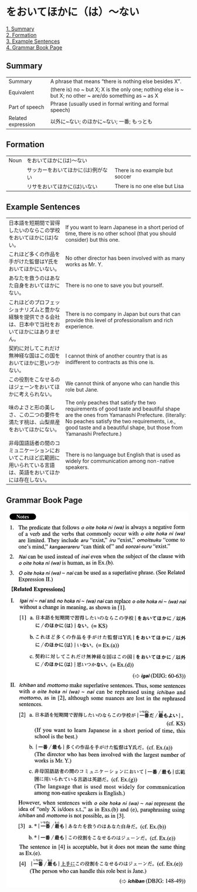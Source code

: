 # をおいてほかに（は）～ない

[1. Summary](#summary)<br>
[2. Formation](#formation)<br>
[3. Example Sentences](#example-sentences)<br>
[4. Grammar Book Page](#grammar-book-page)<br>


## Summary

<table><tr>   <td>Summary</td>   <td>A phrase that means “there is nothing else besides X”.</td></tr><tr>   <td>Equivalent</td>   <td>(there is) no ~ but X; X is the only one; nothing else is ~ but X; no other ~ are/do something as ~ as X</td></tr><tr>   <td>Part of speech</td>   <td>Phrase (usually used in formal writing and formal speech)</td></tr><tr>   <td>Related expression</td>   <td>以外に~ない; のほかに~ない; 一番; もっとも</td></tr></table>

## Formation

<table class="table"><tbody><tr class="tr head"><td class="td"><span class="bold">Noun</span></td><td class="td"><span class="concept">をおいてほかに</span><span>(</span><span class="concept">は</span><span>)～</span><span class="concept">ない</span></td><td class="td"></td></tr><tr class="tr"><td class="td"></td><td class="td"><span>サッカー</span><span class="concept">をおいてほかに</span><span>(</span><span class="concept">は</span><span>)例が</span><span class="concept">ない</span></td><td class="td"><span>There is no example but soccer</span></td></tr><tr class="tr"><td class="td"></td><td class="td"><span>リサ</span><span class="concept">をおいてほかに</span><span>(</span><span class="concept">は</span><span>)い</span><span class="concept">ない</span></td><td class="td"><span>There is no one else but Lisa</span></td></tr></tbody></table>

## Example Sentences

<table><tr>   <td>日本語を短期間で習得したいのならこの学校をおいてほかに(は)ない。</td>   <td>If you want to learn Japanese in a short period of time, there is no other school (that you should consider) but this one.</td></tr><tr>   <td>これほど多くの作品を手がけた監督はY氏をおいてほかにいない。</td>   <td>No other director has been involved with as many works as Mr. Y.</td></tr><tr>   <td>あなたを救うのはあなた自身をおいてほかにない。</td>   <td>There is no one to save you but yourself.</td></tr><tr>   <td>これほどのプロフェッショナリズムと豊かな経験を提供できる会社は、日本中で当社をおいてほかにはありません。</td>   <td>There is no company in Japan but ours that can provide this level of professionalism and rich experience.</td></tr><tr>   <td>契約に対してこれだけ無神経な国はこの国をおいてほかに思いつかない。</td>   <td>I cannot think of another country that is as indifferent to contracts as this one is.</td></tr><tr>   <td>この役割をこなせるのはジェーンをおいてほかに考えられない。</td>   <td>We cannot think of anyone who can handle this role but Jane.</td></tr><tr>   <td>味のよさと形の美しさ、この二つの要件を満たす桃は、山梨県産をおいてほかにない。</td>   <td>The only peaches that satisfy the two requirements of good taste and beautiful shape are the ones from Yamanashi Prefecture. (literally: No peaches satisfy the two requirements, i.e., good taste and a beautiful shape, but those from Yamanashi Prefecture.)</td></tr><tr>   <td>非母国語話者の間のコミュニケーションにおいてこれほど広範囲に用いられている言語は、英語をおいてほかには存在しない。</td>   <td>There is no language but English that is used as widely for communication among non-native speakers.</td></tr></table>

## Grammar Book Page

![](../img/Advancedをおいてほかに(は)～ない.png)

